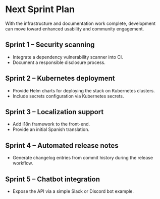 # Next Sprint Plan

With the infrastructure and documentation work complete, development can move toward enhanced usability and community engagement.

## Sprint 1 – Security scanning
* Integrate a dependency vulnerability scanner into CI.
* Document a responsible disclosure process.

## Sprint 2 – Kubernetes deployment
* Provide Helm charts for deploying the stack on Kubernetes clusters.
* Include secrets configuration via Kubernetes secrets.

## Sprint 3 – Localization support
* Add i18n framework to the front-end.
* Provide an initial Spanish translation.

## Sprint 4 – Automated release notes
* Generate changelog entries from commit history during the release workflow.

## Sprint 5 – Chatbot integration
* Expose the API via a simple Slack or Discord bot example.
